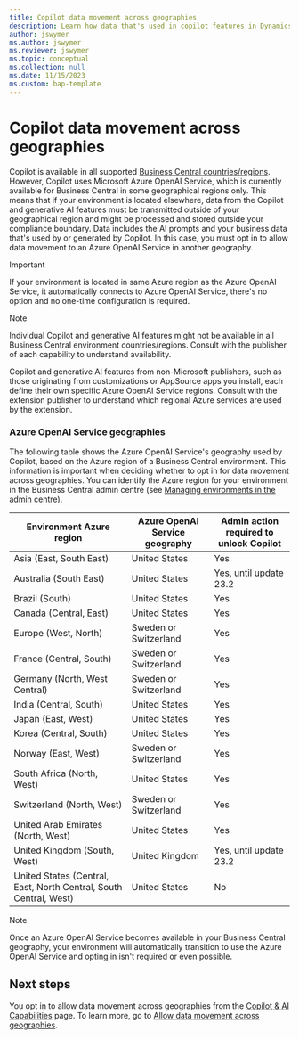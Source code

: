 ```yaml
---
title: Copilot data movement across geographies
description: Learn how data that's used in copilot features in Dynamics 365 Business Central moves across geographies where Azure OpenAI Service isn't available by default.
author: jswymer
ms.author: jswymer
ms.reviewer: jswymer
ms.topic: conceptual
ms.collection: null
ms.date: 11/15/2023
ms.custom: bap-template
---
```


# Copilot data movement across geographies 

Copilot is available in all supported [Business Central countries/regions](/dynamics365/business-central/dev-itpro/compliance/apptest-countries-and-translations). However, Copilot uses Microsoft Azure OpenAI Service, which is currently available for Business Central in some geographical regions only. This means that if your environment is located elsewhere, data from the Copilot and generative AI features must be transmitted outside of your geographical region and might be processed and stored outside your compliance boundary. Data includes the AI prompts and your business data that's used by or generated by Copilot. In this case, you must opt in to allow data movement to an Azure OpenAI Service in another geography. <!--For a list of geographies, refer to the [Azure OpenAI Service geographies](#azure-openai-service-geographies) section that follows.-->

> [!IMPORTANT]
> If your environment is located in same Azure region as the Azure OpenAI Service, it automatically connects to Azure OpenAI Service, there's no option and no one-time configuration is required.

> [!NOTE]
> Individual Copilot and generative AI features might not be available in all Business Central environment countries/regions. Consult with the publisher of each capability to understand availability.
> 
> Copilot and generative AI features from non-Microsoft publishers, such as those originating from customizations or AppSource apps you install, each define their own specific Azure OpenAI Service regions. Consult with the extension publisher to understand which regional Azure services are used by the extension. 

### Azure OpenAI Service geographies

The following table shows the Azure OpenAI Service's geography used by Copilot, based on the Azure region of a Business Central environment. This information is important when deciding whether to opt in for data movement across geographies. You can identify the Azure region for your environment in the Business Central admin centre (see [Managing environments in the admin centre](/dynamics365/business-central/dev-itpro/administration/tenant-admin-center-environments)).

| Environment Azure region| Azure OpenAI Service geography|Admin action required to unlock Copilot| 
| - | - | - |
|Asia (East, South East) |United States|Yes|
|Australia (South East)| United States |Yes, until update 23.2 |
|Brazil (South) |United States|Yes|
|Canada (Central, East)|United States|Yes|
|Europe (West, North)| Sweden or Switzerland |Yes|
|France (Central, South)| Sweden or Switzerland |Yes|
|Germany (North, West Central)| Sweden or Switzerland |Yes|
|India (Central, South)|United States|Yes|
|Japan (East, West)|United States|Yes|
|Korea (Central, South)|United States|Yes|
|Norway (East, West)|Sweden or Switzerland |Yes|
|South Africa (North, West)|United States|Yes|
|Switzerland (North, West) |Sweden or Switzerland |Yes|
|United Arab Emirates (North, West)|United States|Yes|
|United Kingdom (South, West)|United Kingdom|Yes, until update 23.2|
|United States (Central, East, North Central, South Central, West) |United States|No|

> [!NOTE]
> Once an Azure OpenAI Service becomes available in your  Business Central geography, your environment will automatically transition to use the Azure OpenAI Service and opting in isn't required or even possible.  
<!--

BC geos base on https://dynamics.microsoft.com/en-us/availability-reports/georeport/
case "AUSTRALIAEAST":
            case "AUSTRALIASOUTHEAST":
                return new CapiRegion("au", 2);
            case "BRAZILSOUTH":
                return new CapiRegion("br", 2);
            case "CANADACENTRAL":
            case "CANADAEAST":
                return new CapiRegion("ca", 2);
            case "CENTRALINDIA":
            case "SOUTHINDIA":
                return new CapiRegion("in", 1);
            case "EASTASIA":
                return new CapiRegion("as", 2);
            case "EASTUS":
            case "EASTUS2":
            case "SOUTHCENTRALUS":
            case "CENTRALUS":
            case "NORTHCENTRALUS":
            case "WESTUS":
            case "US":
                return new CapiRegion("us", 9, HasGpt4InGeo: true, HasTurboInGeo: true);
            case "FRANCECENTRAL":
            case "FRANCESOUTH":
                return new CapiRegion("fr", 1);
            case "GERMANYNORTH":
            case "GERMANYWESTCENTRAL":
                return new CapiRegion("de", 1);
            case "JAPANEAST":
            case "JAPANWEST":
                return new CapiRegion("jp", 1);
            case "KOREACENTRAL":
            case "KOREASOUTH":
                return new CapiRegion("kr", 1);
            case "NORWAYEAST":
            case "NORWAYWEST":
                return new CapiRegion("no", 1);
            case "SOUTHAFRICANORTH":
            case "SOUTHWESTAFRICA":
                return new CapiRegion("za", 1);
            case "SOUTHEASTASIA":
                return new CapiRegion("sg", 1);
            case "SWITZERLANDNORTH":
            case "SWITZERLANDWEST":
                return new CapiRegion("ch", 1, HasTurboInGeo: true);
            case "UKSOUTH":
            case "UKWEST":
                return new CapiRegion("uk", 2);
            case "NORTHEUROPE":
            case "WESTEUROPE":
                return new CapiRegion("eu", 10);
            case "UAENORTH":
            case "UAECENTRAL":
                return new CapiRegion("ae", 1);

-->

## Next steps

You opt in to allow data movement across geographies from the [Copilot & AI Capabilities](https://businesscentral.dynamics.com/?page=7775) page. To learn more, go to [Allow data movement across geographies](enable-ai.md#allow-data-movement-across-geographies).
